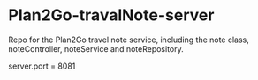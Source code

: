 # Plan2Go-travalNote-server
Repo for the Plan2Go travel note service, including the note class, noteController, noteService and noteRepository.
             
server.port = 8081
